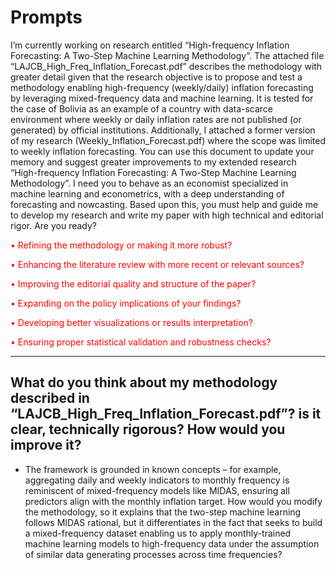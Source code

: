 # Prompts

I’m currently working on research entitled “High-frequency Inflation Forecasting: A Two-Step Machine Learning Methodology”. The attached file “LAJCB_High_Freq_Inflation_Forecast.pdf” describes the methodology with greater detail given that the research objective is to propose and test a methodology enabling high-frequency (weekly/daily) inflation forecasting by leveraging mixed-frequency data and machine learning. It is tested for the case of Bolivia as an example of a country with data-scarce environment where weekly or daily inflation rates are not published (or generated) by official institutions. 
Additionally, I attached a former version of my research (Weekly_Inflation_Forecast.pdf) where the scope was limited to weekly inflation forecasting. You can use this document to update your memory and suggest greater improvements to my extended research “High-frequency Inflation Forecasting: A Two-Step Machine Learning Methodology”.
I need you to behave as an economist specialized in machine learning and econometrics, with a deep understanding of forecasting and nowcasting. Based upon this, you must help and guide me to develop my research and write my paper with high technical and editorial rigor. Are you ready? 

<font color="red">
•  Refining the methodology or making it more robust?

•  Enhancing the literature review with more recent or relevant sources? 

•  Improving the editorial quality and structure of the paper? 

•  Expanding on the policy implications of your findings? 

•  Developing better visualizations or results interpretation? 

•  Ensuring proper statistical validation and robustness checks?
</font>

________________________________________________________________________________________________________________________________________
## What do you think about my methodology described in “LAJCB_High_Freq_Inflation_Forecast.pdf”? is it clear, technically rigorous? How would you improve it?

- The framework is grounded in known concepts – for example, aggregating daily and weekly indicators to monthly frequency is reminiscent of mixed-frequency models like MIDAS, ensuring all predictors align with the monthly inflation target. How would you modify the methodology, so it explains that the two-step machine learning follows MIDAS rational, but it differentiates in the fact that seeks to build a mixed-frequency dataset enabling us to apply monthly-trained machine learning models to high-frequency data under the assumption of similar data generating processes across time frequencies? 





